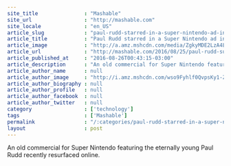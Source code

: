 ```yaml
---
site_title               : "Mashable"
site_url                 : "http://mashable.com"
site_locale              : "en_US"
article_slug             : "paul-rudd-starred-in-a-super-nintendo-ad-in-the-early-90s-and-it-s-great"
article_title            : "Paul Rudd starred in a Super Nintendo ad in the early '90s and it's great"
article_image            : "http://a.amz.mshcdn.com/media/ZgkyMDE2LzA4LzI2L2UxLzZhZmJmMTBhMjhkYjRiYTNhYzA0NjIyOTFkZDQyYjY5LjExZjc1LmpwZwpwCXRodW1iCTEyMDB4NjMwCmUJanBn/2f129ba3/f6f/6afbf10a28db4ba3ac0462291dd42b69.jpg"
article_url              : "http://mashable.com/2016/08/25/paul-rudd-super-nintendo/"
article_published_at     : "2016-08-26T00:43:15-03:00"
article_description      : "An old commercial for Super Nintendo featuring the eternally young Paul Rudd recently resurfaced online."
article_author_name      : null
article_author_image     : "http://i.amz.mshcdn.com/wso9Fyhlf0QvpsKy1-Zn3puYGdo=/90x90/2016%2F06%2F29%2Fc7%2F201506160cHeadshot_20.1bc90.4faf5.jpg"
article_author_biography : null
article_author_profile   : null
article_author_facebook  : null
article_author_twitter   : null
category                 : ['technology']
tags                     : ['Mashable']
permalink                : "/:categories/paul-rudd-starred-in-a-super-nintendo-ad-in-the-early-90s-and-it-s-great/"
layout                   : post
---
```


An old commercial for Super Nintendo featuring the eternally young Paul Rudd recently resurfaced online.
